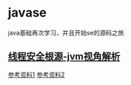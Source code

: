 # javase
java基础再次学习，并且开始se的源码之旅

## [线程安全根源-jvm视角解析](http://blog.csdn.net/upshi/article/details/55520201)
[参考资料1](http://www.infoq.com/cn/articles/java-memory-model-1/)
[参考资料2](http://wiki.jikexueyuan.com/project/java-memory-model/)

